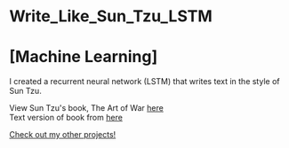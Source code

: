 # Write_Like_Sun_Tzu_LSTM 
# [Machine Learning]
I created a recurrent neural network (LSTM) that writes text in the style of Sun Tzu.

View Sun Tzu's book, The Art of War <a target="_blank" rel="noopener noreferrer" href="">here</a><br>
Text version of book from <a target="_blank" rel="noopener noreferrer" href="https://suntzusaid.com/">here</a>


<a target="_blank" rel="noopener noreferrer" href="https://jeremylau01.github.io/welcome/">Check out my other projects!</a>
